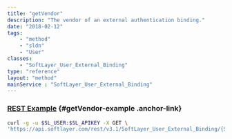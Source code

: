 ```yaml
---
title: "getVendor"
description: "The vendor of an external authentication binding."
date: "2018-02-12"
tags:
    - "method"
    - "sldn"
    - "User"
classes:
    - "SoftLayer_User_External_Binding"
type: "reference"
layout: "method"
mainService : "SoftLayer_User_External_Binding"
---
```


### [REST Example](#getVendor-example) <a href="/article/rest/"><i class="fas fa-question"></i></a> {#getVendor-example .anchor-link} 
```bash
curl -g -u $SL_USER:$SL_APIKEY -X GET \
'https://api.softlayer.com/rest/v3.1/SoftLayer_User_External_Binding/{SoftLayer_User_External_BindingID}/getVendor'
```

